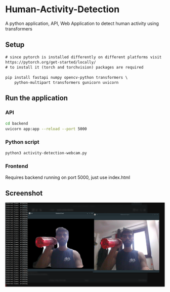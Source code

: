 # Human-Activity-Detection

A python application, API, Web Application to detect human activity using transformers

## Setup
```shell
# since pytorch is installed differently on different platforms visit https://pytorch.org/get-started/locally/
# to install it (torch and torchvision) packages are required

pip install fastapi numpy opencv-python transformers \ 
    python-multipart transformers gunicorn uvicorn

```

## Run the application
### API
```bash
cd backend
uvicorn app:app --reload --port 5000
```

### Python script
```bash
python3 activity-detection-webcam.py
```

### Frontend
Requires backend running on port 5000, just use index.html

## Screenshot
![screenshot](screenshot.png "screenshot")
